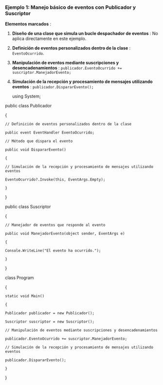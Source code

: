 ### Ejemplo 1: Manejo básico de eventos con Publicador y Suscriptor

 **Elementos marcados** :

1. **Diseño de una clase que simula un bucle despachador de eventos** : No aplica directamente en este ejemplo.
2. **Definición de eventos personalizados dentro de la clase** : `EventoOcurrido`.
3. **Manipulación de eventos mediante suscripciones y desencadenamientos** : `publicador.EventoOcurrido += suscriptor.ManejadorEvento;`
4. **Simulación de la recepción y procesamiento de mensajes utilizando eventos** : `publicador.DispararEvento();`

   using System;

public class Publicador

{

    // Definición de eventos personalizados dentro de la clase

    public event EventHandler EventoOcurrido;

    // Método que dispara el evento

    public void DispararEvento()

    {

    // Simulación de la recepción y procesamiento de mensajes utilizando eventos

    EventoOcurrido?.Invoke(this, EventArgs.Empty);

    }

}

public class Suscriptor

{

    // Manejador de eventos que responde al evento

    public void ManejadorEvento(object sender, EventArgs e)

    {

    Console.WriteLine("El evento ha ocurrido.");

    }

}

class Program

{

    static void Main()

    {

    Publicador publicador = new Publicador();

    Suscriptor suscriptor = new Suscriptor();

    // Manipulación de eventos mediante suscripciones y desencadenamientos

    publicador.EventoOcurrido += suscriptor.ManejadorEvento;

    // Simulación de la recepción y procesamiento de mensajes utilizando eventos

    publicador.DispararEvento();

    }

}
